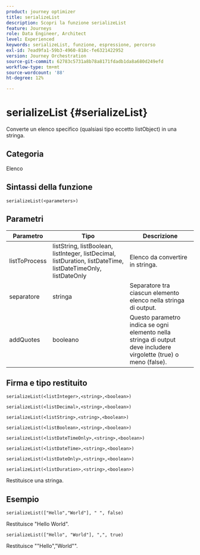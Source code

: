 ```yaml
---
product: journey optimizer
title: serializeList
description: Scopri la funzione serializeList
feature: Journeys
role: Data Engineer, Architect
level: Experienced
keywords: serializeList, funzione, espressione, percorso
exl-id: 7ead9fa1-59b3-4960-818c-fe6321422952
version: Journey Orchestration
source-git-commit: 62783c5731a8b78a8171fdadb1da8a680d249efd
workflow-type: tm+mt
source-wordcount: '88'
ht-degree: 12%

---
```


# serializeList {#serializeList}

Converte un elenco specifico (qualsiasi tipo eccetto listObject) in una stringa.

## Categoria

Elenco

## Sintassi della funzione

`serializeList(<parameters>)`

## Parametri

| Parametro | Tipo | Descrizione |
|-----------|------------------|------------------|
| listToProcess | listString, listBoolean, listInteger, listDecimal, listDuration, listDateTime, listDateTimeOnly, listDateOnly | Elenco da convertire in stringa. |
| separatore | stringa | Separatore tra ciascun elemento elenco nella stringa di output. |
| addQuotes | booleano | Questo parametro indica se ogni elemento nella stringa di output deve includere virgolette (true) o meno (false). |

## Firma e tipo restituito

`serializeList(<listInteger>,<string>,<boolean>)`

`serializeList(<listDecimal>,<string>,<boolean>)`

`serializeList(<listString>,<string>,<boolean>)`

`serializeList(<listBoolean>,<string>,<boolean>)`

`serializeList(<listDateTimeOnly>,<string>,<boolean>)`

`serializeList(<listDateTime>,<string>,<boolean>)`

`serializeList(<listDateOnly>,<string>,<boolean>)`

`serializeList(<listDuration>,<string>,<boolean>)`

Restituisce una stringa.

## Esempio

`serializeList(["Hello","World"], " ", false)`

Restituisce &quot;Hello World&quot;.

`serializeList(["Hello", "World"], ",", true)`

Restituisce &quot;&quot;Hello&quot;,&quot;World&quot;&quot;.
